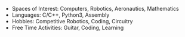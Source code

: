 * Spaces of Interest: Computers, Robotics, Aeronautics, Mathematics
* Languages: C/C++, Python3, Assembly
* Hobbies: Competitive Robotics, Coding, Circuitry
* Free Time Activities: Guitar, Coding, Learning
